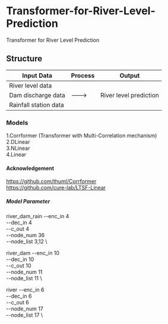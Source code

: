 # Transformer-for-River-Level-Prediction
Transformer for River Level Prediction <br/>

## Structure
| Input Data            | Process | Output                   |
|-----------------------|---------|--------------------------|
| River level data      |         |                          |
| Dam discharge data    |  --->   | River level prediction   |
| Rainfall station data |         |                          |

### Models
  1.Corrformer (Transformer with Multi-Correlation mechanism) <br/>
  2.DLinear <br/>
  3.NLinear <br/>
  4.Linear <br/>


#### Acknowledgement
https://github.com/thuml/Corrformer <br/>
https://github.com/cure-lab/LTSF-Linear <br/>


##### Model Parameter
river_dam_rain
  --enc_in 4 \
  --dec_in 4 \
  --c_out 4 \
  --node_num 36 \
  --node_list 3,12 \

river_dam
  --enc_in 10 \
  --dec_in 10 \
  --c_out 10 \
  --node_num 11 \
  --node_list 11 \

river
  --enc_in 6 \
  --dec_in 6 \
  --c_out 6 \
  --node_num 17 \
  --node_list 17 \